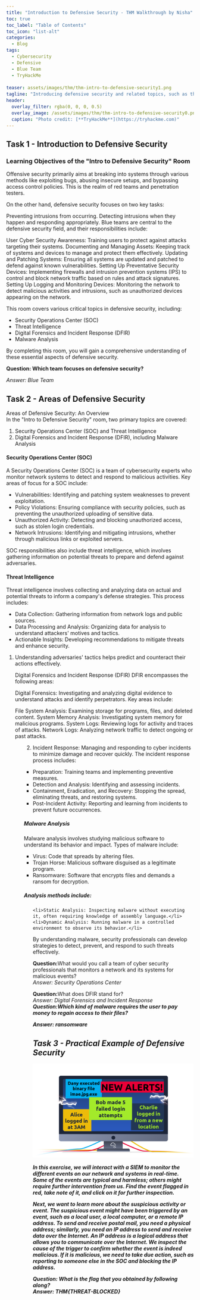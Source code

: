 ```yaml
---
title: "Introduction to Defensive Security - THM Walkthrough by Nisha"
toc: true
toc_label: "Table of Contents"
toc_icon: "list-alt"
categories:
  - Blog
tags:
  - Cybersecurity
  - Defensive
  - Blue Team
  - TryHackMe

teaser: assets/images/thm/thm-intro-to-defensive-security1.png
tagline: "Introducing defensive security and related topics, such as threat intelligence, SOC, DFIR, and SIEM."
header:
  overlay_filter: rgba(0, 0, 0, 0.5)
  overlay_image: /assets/images/thm/thm-intro-to-defensive-security0.png
  caption: "Photo credit: [**TryHackMe**](https://tryhackme.com)"
---
```


## Task 1 - Introduction to Defensive Security

<H3> Learning Objectives of the "Intro to Defensive Security" Room </H3>
Offensive security primarily aims at breaking into systems through various methods like exploiting bugs, abusing insecure setups, and bypassing access control policies. This is the realm of red teams and penetration testers.

On the other hand, defensive security focuses on two key tasks:

Preventing intrusions from occurring.
Detecting intrusions when they happen and responding appropriately.
Blue teams are central to the defensive security field, and their responsibilities include:

User Cyber Security Awareness: Training users to protect against attacks targeting their systems.
Documenting and Managing Assets: Keeping track of systems and devices to manage and protect them effectively.
Updating and Patching Systems: Ensuring all systems are updated and patched to defend against known vulnerabilities.
Setting Up Preventative Security Devices: Implementing firewalls and intrusion prevention systems (IPS) to control and block network traffic based on rules and attack signatures.
Setting Up Logging and Monitoring Devices: Monitoring the network to detect malicious activities and intrusions, such as unauthorized devices appearing on the network. <br>

This room covers various critical topics in defensive security, including:

<ul>
    <li> Security Operations Center (SOC)</li>
    <li> Threat Intelligence</li>
    <li> Digital Forensics and Incident Response (DFIR)</li>
    <li> Malware Analysis</li>

</ul>


By completing this room, you will gain a comprehensive understanding of these essential aspects of defensive security.

<strong> Question: Which team focuses on defensive security? </strong> <br>

<em>Answer: Blue Team</em>  <br>

## Task 2 - Areas of Defensive Security

Areas of Defensive Security: An Overview <br>
In the "Intro to Defensive Security" room, two primary topics are covered:
<ol>
    <li> Security Operations Center (SOC) and Threat Intelligence </li>
    <li>Digital Forensics and Incident Response (DFIR), including Malware Analysis </li>
</ol>


<H4> Security Operations Center (SOC) </H4>
A Security Operations Center (SOC) is a team of cybersecurity experts who monitor network systems to detect and respond to malicious activities. Key areas of focus for a SOC include:

<ul>
    <li>Vulnerabilities: Identifying and patching system weaknesses to prevent exploitation.</li>
    <li>Policy Violations: Ensuring compliance with security policies, such as preventing the unauthorized uploading of sensitive data.</li>
    <li>Unauthorized Activity: Detecting and blocking unauthorized access, such as stolen login credentials.</li>
    <li>Network Intrusions: Identifying and mitigating intrusions, whether through malicious links or exploited servers.</li>
</ul>

SOC responsibilities also include threat intelligence, which involves gathering information on potential threats to prepare and defend against adversaries.

<H4>Threat Intelligence</H4>
Threat intelligence involves collecting and analyzing data on actual and potential threats to inform a company's defense strategies. This process includes:

<ul>
    <li>Data Collection: Gathering information from network logs and public sources. </li>
   <li>Data Processing and Analysis: Organizing data for analysis to understand attackers' motives and tactics.
    <li>Actionable Insights: Developing recommendations to mitigate threats and enhance security.</li>
</ul>

1. Understanding adversaries' tactics helps predict and counteract their actions effectively.

<ul>
Digital Forensics and Incident Response (DFIR)
DFIR encompasses the following areas:

Digital Forensics: Investigating and analyzing digital evidence to understand attacks and identify perpetrators. Key areas include:

File System Analysis: Examining storage for programs, files, and deleted content.
System Memory Analysis: Investigating system memory for malicious programs.
System Logs: Reviewing logs for activity and traces of attacks.
Network Logs: Analyzing network traffic to detect ongoing or past attacks.
<ul>

2. Incident Response: Managing and responding to cyber incidents to minimize damage and recover quickly. The incident response process includes:

<ul>
    <li> Preparation: Training teams and implementing preventive measures.</li>
    <li>Detection and Analysis: Identifying and assessing incidents.</li>
    <li>Containment, Eradication, and Recovery: Stopping the spread, eliminating threats, and restoring systems.</li>
    <li>Post-Incident Activity: Reporting and learning from incidents to prevent future occurrences.</li>
</ul>

<H5>Malware Analysis</H5>
Malware analysis involves studying malicious software to understand its behavior and impact. Types of malware include:

<ul>
    <li>Virus: Code that spreads by altering files.</li>
    <li>Trojan Horse: Malicious software disguised as a legitimate program.</li>
    <li>Ransomware: Software that encrypts files and demands a ransom for decryption.</li>
</ul>


<H5>Analysis methods include:</H5>

<ul>

    <li>Static Analysis: Inspecting malware without executing it, often requiring knowledge of assembly language.</li>
    <li>Dynamic Analysis: Running malware in a controlled environment to observe its behavior.</li>

<p>
By understanding malware, security professionals can develop strategies to detect, prevent, and respond to such threats effectively.

<strong>Question:</strong>What would you call a team of cyber security professionals that monitors a network and its systems for malicious events?<br>
<em>Answer: Security Operations Center </em>

<strong>Question:</strong>What does DFIR stand for?<br>
<em>Answer: Digital Forensics and Incident Response<br>
<strong>Question:<strong>Which kind of malware requires the user to pay money to regain access to their files?<br>

<em> Answer: ransomware </em>

</p>

## Task 3 - Practical Example of Defensive Security

<img src="/assets/images/thm/thm-intro-to-defensive-security2.png">
<p>
In this exercise, we will interact with a SIEM to monitor the different events on our network and systems in real-time. Some of the events are typical and harmless; others might require further intervention from us. Find the event flagged in red, take note of it, and click on it for further inspection.

Next, we want to learn more about the suspicious activity or event. The suspicious event might have been triggered by an event, such as a local user, a local computer, or a remote IP address. To send and receive postal mail, you need a physical address; similarly, you need an IP address to send and receive data over the Internet. An IP address is a logical address that allows you to communicate over the Internet. We inspect the cause of the trigger to confirm whether the event is indeed malicious. If it is malicious, we need to take due action, such as reporting to someone else in the SOC and blocking the IP address.

</p>

<strong> Question: </strong>What is the flag that you obtained by following along?<br>
<em> Answer: THM{THREAT-BLOCKED}</em>

